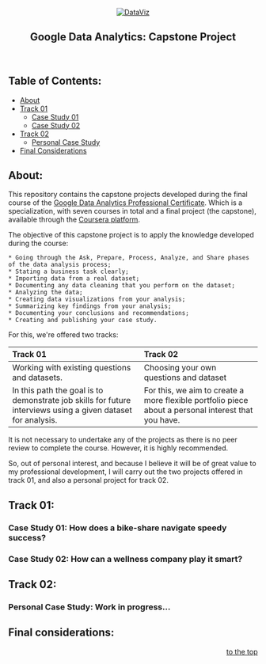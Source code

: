 <p align="center">
  <a href="https://github.com/marcoshsq/Marcos_Henrique_Portfolio">
    <img src="https://github.com/marcoshsq/GoogleDataAnalyticsCapstone/blob/main/Template/Grow%20with%20Google.jpg" alt="DataViz" width="" height="">
  </a>
</p>  
  <h2 align="center">Google Data Analytics: Capstone Project</h2>
</div>
<br>

<h2>Table of Contents:</h2>

- [About](https://github.com/marcoshsq/GoogleDataAnalyticsCapstone#about)
- [Track 01](https://github.com/marcoshsq/GoogleDataAnalyticsCapstone#track-01)
  - [Case Study 01](https://github.com/marcoshsq/GoogleDataAnalyticsCapstone#case-study-01-how-does-a-bike-share-navigate-speedy-success)
  - [Case Study 02](https://github.com/marcoshsq/GoogleDataAnalyticsCapstone#case-study-02-how-can-a-wellness-company-play-it-smart)
- [Track 02](https://github.com/marcoshsq/GoogleDataAnalyticsCapstone#track-02)
  - [Personal Case Study](https://github.com/marcoshsq/GoogleDataAnalyticsCapstone#personal-case-study-work-in-progress) 
- [Final Considerations](https://github.com/marcoshsq/GoogleDataAnalyticsCapstone#final-considerations)

<h2>About:</h2>

This repository contains the capstone projects developed during the final course of the [Google Data Analytics Professional Certificate](https://grow.google/certificates/data-analytics/#?modal_active=none). Which is a specialization, with seven courses in total and a final project (the capstone), available through the [Coursera platform](https://www.coursera.org/professional-certificates/google-data-analytics?utm_source=google&utm_medium=institutions&utm_campaign=gwgsite&_ga=2.9421750.2040741674.1653285212-1302159354.1638532535).

The objective of this capstone project is to apply the knowledge developed during the course:

    * Going through the Ask, Prepare, Process, Analyze, and Share phases of the data analysis process;
    * Stating a business task clearly;
    * Importing data from a real dataset;
    * Documenting any data cleaning that you perform on the dataset;
    * Analyzing the data;
    * Creating data visualizations from your analysis;
    * Summarizing key findings from your analysis;
    * Documenting your conclusions and recommendations;
    * Creating and publishing your case study.

For this, we're offered two tracks:

| Track 01 | Track 02 |
| :-- | :-- |
| Working with existing questions and datasets. | Choosing your own questions and dataset |
| In this path the goal is to demonstrate job skills for future interviews using a given dataset for analysis. | For this, we aim to create a more flexible portfolio piece about a personal interest that you have. |

It is not necessary to undertake any of the projects as there is no peer review to complete the course. However, it is highly recommended.

So, out of personal interest, and because I believe it will be of great value to my professional development, I will carry out the two projects offered in track 01, and also a personal project for track 02.

##

<h2>Track 01:</h2>

<h3>Case Study 01: How does a bike-share navigate speedy success?</h3>

<h3>Case Study 02: How can a wellness company play it smart?</h3>

<h2>Track 02:</h2>

<h3>Personal Case Study: Work in progress...</h3>

<h2>Final considerations:</h2>

<div align="right">
  
  [to the top](https://github.com/marcoshsq/GoogleDataAnalyticsCapstone#google-data-analytics-capstone-project)
  
</div>

